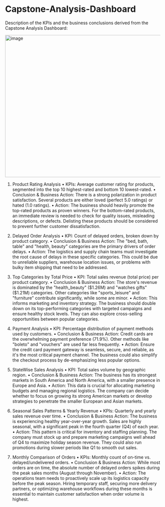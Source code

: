# Capstone-Analysis-Dashboard

Description of the KPIs and the business conclusions derived from the Capstone Analysis Dashboard:

 <img width="834" height="460" alt="image" src="https://github.com/user-attachments/assets/f032d00a-c457-45ca-8045-bdb8109edcb7" />


1. Product Rating Analysis
•	KPIs: Average customer rating for products, segmented into the top 10 highest-rated and bottom 10 lowest-rated.
•	Conclusion & Business Action: There is a strong polarization in product satisfaction. Several products are either loved (perfect 5.0 ratings) or hated (1.0 ratings).
•	Action: The business should heavily promote the top-rated products as proven winners. For the bottom-rated products, an immediate review is needed to check for quality issues, misleading descriptions, or defects. Delisting these products should be considered to prevent further customer dissatisfaction.

2. Delayed Order Analysis
•	KPI: Count of delayed orders, broken down by product category.
•	Conclusion & Business Action: The "bed, bath, table" and "health, beauty" categories are the primary drivers of order delays.
•	Action: The logistics and supply chain teams must investigate the root cause of delays in these specific categories. This could be due to unreliable suppliers, warehouse location issues, or problems with bulky item shipping that need to be addressed.


3. Top Categories by Total Price
•	KPI: Total sales revenue (total price) per product category.
•	Conclusion & Business Action: The store's revenue is dominated by the "health_beauty" ($1.26M) and "watches gifts" ($1.21M) categories. Other categories like "sports_leisure" and "furniture" contribute significantly, while some are minor.
•	Action: This informs marketing and inventory strategy. The business should double down on its top-performing categories with targeted campaigns and ensure healthy stock levels. They can also explore cross-selling opportunities between popular categories.

4. Payment Analysis
•	KPI: Percentage distribution of payment methods used by customers.
•	Conclusion & Business Action: Credit cards are the overwhelming payment preference (71.9%). Other methods like "boleto" and "vouchers" are used far less frequently.
•	Action: Ensure the credit card payment gateway is seamless, secure, and reliable, as it's the most critical payment channel. The business could also simplify the checkout process by de-emphasizing less popular options.

5. StateWise Sales Analysis
•	KPI: Total sales volume by geographic region.
•	Conclusion & Business Action: The business has its strongest markets in South America and North America, with a smaller presence in Europe and Asia.
•	Action: This data is crucial for allocating marketing budgets and managing regional logistics. The company can decide whether to focus on growing its strong American markets or develop strategies to penetrate the smaller European and Asian markets.

6. Seasonal Sales Patterns & Yearly Revenue
•	KPIs: Quarterly and yearly sales revenue over time.
•	Conclusion & Business Action: The business is experiencing healthy year-over-year growth. Sales are highly seasonal, with a significant peak in the fourth quarter (Q4) of each year.
•	Action: This pattern is critical for inventory and staffing planning. The company must stock up and prepare marketing campaigns well ahead of Q4 to maximize holiday season revenue. They could also run promotions during slower periods like Q1 to smooth out sales.

7. Monthly Comparison of Orders
•	KPIs: Monthly count of on-time vs. delayed/undelivered orders.
•	Conclusion & Business Action: While most orders are on time, the absolute number of delayed orders spikes during the peak sales months (August through November).
•	Action: The operations team needs to proactively scale up its logistics capacity before the peak season. Hiring temporary staff, securing more delivery partners, or optimizing warehouse workflows during these months is essential to maintain customer satisfaction when order volume is highest.
